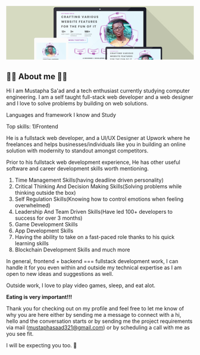 ![Banner Logo](./assets/images/banner.png "Crafting various website features for the fun of it")


## 👨‍💻 About me 👨‍💻
Hi I am Mustapha Sa'ad and a tech enthusiast currently studying computer engineering. I am a self taught full-stack web developer and a web designer and I love to solve problems by building on web solutions.

Languages and framework I know and Study

Top skills:
1)Frontend

He is a fullstack web developer, and a UI/UX Designer at Upwork where he freelances and helps businesses/individuals like you in building an online solution with modernity to standout amongst competitors.

Prior to his fullstack web development experience, He has other useful software and career development skills worth mentioning.
1) Time Management Skills(having deadline driven personality)
2) Critical Thinking And Decision Making Skills(Solving problems while thinking outside the box)
3) Self Regulation Skills(Knowing how to control emotions when feeling overwhelmed)
4) Leadership And Team Driven Skills(Have led 100+ developers to success for over 3 months)
5) Game Development Skills
6) App Development Skills
7) Having the ability to take on a fast-paced role thanks to his quick learning skills
8) Blockchain Development Skills 
and much more

In general, frontend + backend === fullstack development work, I can handle it for you even within and outside my technical expertise as I am open to new ideas and suggestions as well.

Outside work, I love to play video games, sleep, and eat alot.

**Eating is very important!!!**

Thank you for checking out on my profile and feel free to let me know of why you are here either by sending me a message to connect with a hi, hello and the conversation starts or by sending me the project requirements via mail (mustaphasaad321@gmail.com) or by scheduling a call with me as you see fit. 

I will be expecting you too. 👋
<!--
**Mustapha-Saad/Mustapha-Saad** is a ✨ _special_ ✨ repository because its `README.md` (this file) appears on your GitHub profile.

Here are some ideas to get you started:

- 🔭 I’m currently working on ...
- 🌱 I’m currently learning ...
- 👯 I’m looking to collaborate on ...
- 🤔 I’m looking for help with ...
- 💬 Ask me about ...
- 📫 How to reach me: ...
- 😄 Pronouns: ...
- ⚡ Fun fact: ...
-->
